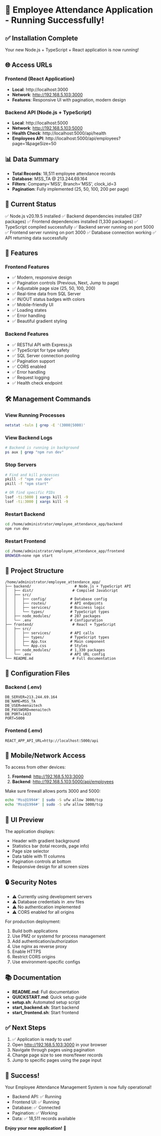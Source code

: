 # 🎉 Employee Attendance Application - Running Successfully!

## ✅ Installation Complete

Your new Node.js + TypeScript + React application is now running!

## 🌐 Access URLs

### Frontend (React Application)
- **Local**: http://localhost:3000
- **Network**: http://192.168.5.103:3000
- **Features**: Responsive UI with pagination, modern design

### Backend API (Node.js + TypeScript)
- **Local**: http://localhost:5000
- **Network**: http://192.168.5.103:5000
- **Health Check**: http://localhost:5000/api/health
- **Employees API**: http://localhost:5000/api/employees?page=1&pageSize=50

## 📊 Data Summary

- **Total Records**: 18,511 employee attendance records
- **Database**: MSS_TA @ 213.244.69.164
- **Filters**: Company='MSS', Branch='MSS', clock_id=3
- **Pagination**: Fully implemented (25, 50, 100, 200 per page)

## 🚀 Current Status

✅ Node.js v20.19.5 installed
✅ Backend dependencies installed (287 packages)
✅ Frontend dependencies installed (1,330 packages)
✅ TypeScript compiled successfully
✅ Backend server running on port 5000
✅ Frontend server running on port 3000
✅ Database connection working
✅ API returning data successfully

## 📱 Features

### Frontend Features
- ✅ Modern, responsive design
- ✅ Pagination controls (Previous, Next, Jump to page)
- ✅ Adjustable page size (25, 50, 100, 200)
- ✅ Real-time data from SQL Server
- ✅ IN/OUT status badges with colors
- ✅ Mobile-friendly UI
- ✅ Loading states
- ✅ Error handling
- ✅ Beautiful gradient styling

### Backend Features
- ✅ RESTful API with Express.js
- ✅ TypeScript for type safety
- ✅ SQL Server connection pooling
- ✅ Pagination support
- ✅ CORS enabled
- ✅ Error handling
- ✅ Request logging
- ✅ Health check endpoint

## 🛠️ Management Commands

### View Running Processes
```bash
netstat -tuln | grep -E '(3000|5000)'
```

### View Backend Logs
```bash
# Backend is running in background
ps aux | grep "npm run dev"
```

### Stop Servers
```bash
# Find and kill processes
pkill -f "npm run dev"
pkill -f "npm start"

# OR find specific PIDs
lsof -ti:5000 | xargs kill -9
lsof -ti:3000 | xargs kill -9
```

### Restart Backend
```bash
cd /home/administrator/employee_attendance_app/backend
npm run dev
```

### Restart Frontend
```bash
cd /home/administrator/employee_attendance_app/frontend
BROWSER=none npm start
```

## 📂 Project Structure

```
/home/administrator/employee_attendance_app/
├── backend/                    # Node.js + TypeScript API
│   ├── dist/                  # Compiled JavaScript
│   ├── src/
│   │   ├── config/           # Database config
│   │   ├── routes/           # API endpoints
│   │   ├── services/         # Business logic
│   │   └── types/            # TypeScript types
│   ├── node_modules/         # 287 packages
│   └── .env                  # Configuration
├── frontend/                  # React + TypeScript
│   ├── src/
│   │   ├── services/         # API calls
│   │   ├── types/            # TypeScript types
│   │   ├── App.tsx           # Main component
│   │   └── App.css           # Styles
│   ├── node_modules/         # 1,330 packages
│   └── .env                  # API URL config
└── README.md                  # Full documentation
```

## 🔧 Configuration Files

### Backend (.env)
```env
DB_SERVER=213.244.69.164
DB_NAME=MSS_TA
DB_USER=menaitech
DB_PASSWORD=menaitech
DB_PORT=1433
PORT=5000
```

### Frontend (.env)
```env
REACT_APP_API_URL=http://localhost:5000/api
```

## 📱 Mobile/Network Access

To access from other devices:

1. **Frontend**: http://192.168.5.103:3000
2. **Backend**: http://192.168.5.103:5000/api/employees

Make sure firewall allows ports 3000 and 5000:
```bash
echo 'Mss@1994#' | sudo -S ufw allow 3000/tcp
echo 'Mss@1994#' | sudo -S ufw allow 5000/tcp
```

## 🎨 UI Preview

The application displays:
- Header with gradient background
- Statistics bar (total records, page info)
- Page size selector
- Data table with 11 columns
- Pagination controls at bottom
- Responsive design for all screen sizes

## 🔒 Security Notes

- ⚠️ Currently using development servers
- ⚠️ Database credentials in .env files
- ⚠️ No authentication implemented
- ⚠️ CORS enabled for all origins

For production deployment:
1. Build both applications
2. Use PM2 or systemd for process management
3. Add authentication/authorization
4. Use nginx as reverse proxy
5. Enable HTTPS
6. Restrict CORS origins
7. Use environment-specific configs

## 📚 Documentation

- **README.md**: Full documentation
- **QUICKSTART.md**: Quick setup guide
- **setup.sh**: Automated setup script
- **start_backend.sh**: Start backend
- **start_frontend.sh**: Start frontend

## ✅ Next Steps

1. ✅ Application is ready to use!
2. Open http://192.168.5.103:3000 in your browser
3. Navigate through pages using pagination
4. Change page size to see more/fewer records
5. Jump to specific pages using the page input

## 🎉 Success!

Your Employee Attendance Management System is now fully operational!

- Backend API: ✅ Running
- Frontend UI: ✅ Running
- Database: ✅ Connected
- Pagination: ✅ Working
- Data: ✅ 18,511 records available

**Enjoy your new application!** 🚀

